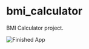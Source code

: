 # bmi_calculator

BMI Calculator project.

![Finished App](https://github.com/londonappbrewery/Images/blob/master/bmi-calc-demo.gif)
